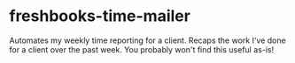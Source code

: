 # freshbooks-time-mailer
Automates my weekly time reporting for a client. Recaps the work I've done for a client over the past week. You probably won't find this useful as-is!
